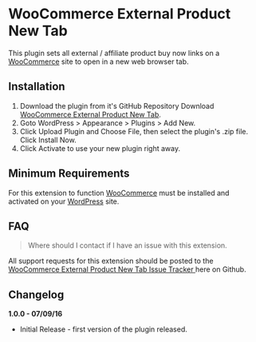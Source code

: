 # WooCommerce External Product New Tab

This plugin sets all external / affiliate product buy now links on a [WooCommerce](https://wordpress.org/plugins/woocommerce/) site to open in a new web browser tab.

## Installation

1. Download the plugin from it's GitHub Repository Download [WooCommerce External Product New Tab](https://github.com/stuartduff/wc-external-product-new-tab).
2. Goto WordPress > Appearance > Plugins > Add New.
3. Click Upload Plugin and Choose File, then select the plugin's .zip file. Click Install Now.
4. Click Activate to use your new plugin right away.

## Minimum Requirements

For this extension to function [WooCommerce](https://wordpress.org/plugins/woocommerce/) must be installed and activated on your [WordPress](https://wordpress.org/) site.

## FAQ

> Where should I contact if I have an issue with this extension.

All support requests for this extension should be posted to the [WooCommerce External Product New Tab Issue Tracker ](https://github.com/stuartduff/wc-external-product-new-tab/issues) here on Github.

## Changelog

**1.0.0 - 07/09/16**
* Initial Release - first version of the plugin released.

